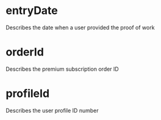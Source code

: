 # entryDate

Describes the date when a user provided the proof of work

# orderId

Describes the premium subscription order ID


# profileId

Describes the user profile ID number